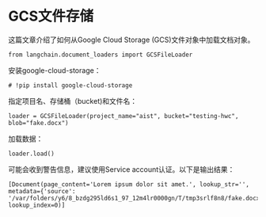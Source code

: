 GCS文件存储
=================================================

这篇文章介绍了如何从Google Cloud Storage (GCS)文件对象中加载文档对象。

```
from langchain.document_loaders import GCSFileLoader
```

安装google-cloud-storage：

```
# !pip install google-cloud-storage
```

指定项目名、存储桶（bucket)和文件名：

```
loader = GCSFileLoader(project_name="aist", bucket="testing-hwc", blob="fake.docx")
```

加载数据：

```
loader.load()
```

可能会收到警告信息，建议使用Service account认证。以下是输出结果：

```
[Document(page_content='Lorem ipsum dolor sit amet.', lookup_str='', metadata={'source': '/var/folders/y6/8_bzdg295ld6s1_97_12m4lr0000gn/T/tmp3srlf8n8/fake.docx'}, lookup_index=0)]
```